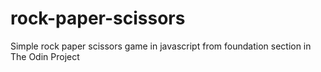 # rock-paper-scissors
Simple rock paper scissors game in javascript from foundation section in The Odin Project

